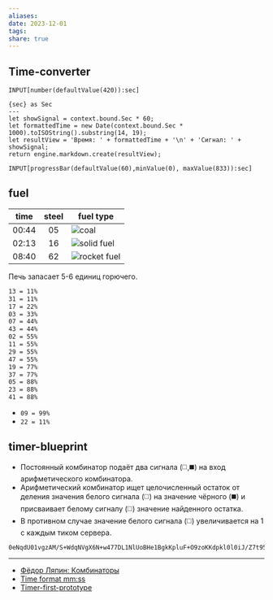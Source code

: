 ```yaml
---
aliases: 
date: 2023-12-01
tags: 
share: true
---
```

## Time-converter

```meta-bind
INPUT[number(defaultValue(420)):sec]
```

```meta-bind-js-view
{sec} as Sec
---
let showSignal = context.bound.Sec * 60;
let formattedTime = new Date(context.bound.Sec * 1000).toISOString().substring(14, 19);
let resultView = 'Время: ' + formattedTime + '\n' + 'Сигнал: ' + showSignal;
return engine.markdown.create(resultView);
```

```meta-bind
INPUT[progressBar(defaultValue(60),minValue(0), maxValue(833)):sec]
```

## fuel

| time  | steel | fuel type                                                        |
| ----- | :---: | ---------------------------------------------------------------- |
| 00:44 |  05   | ![coal](https://wiki.factorio.com/images/Coal.png)               |
| 02:13 |  16   | ![solid fuel](https://wiki.factorio.com/images/Solid_fuel.png)   |
| 08:40 |  62   | ![rocket fuel](https://wiki.factorio.com/images/Rocket_fuel.png) |

Печь запасает 5-6 единиц горючего.

```bash
13 = 11%
31 = 11%
17 = 22%
03 = 33%
07 = 44%
43 = 44%
02 = 55%
11 = 55%
29 = 55%
47 = 55%
19 = 77%
37 = 77%
05 = 88%
23 = 88%
41 = 88%
```

- `09 = 99%`
- `22 = 11%`

## timer-blueprint

- Постоянный комбинатор подаёт два сигнала (◻️,◼️) на вход арифметического комбинатора.
- Арифметический комбинатор ищет целочисленный остаток от деления значения белого сигнала (◻️) на значение чёрного (◼️) и присваивает белому сигналу (◻️) значение найденного остатка.
- В противном случае значение белого сигнала (◻️) увеличивается на 1 с каждым тиком сервера.

```blueprint
0eNqdU01vgzAM/S+WdqNVgX6N+w477DL1NlUoBHe1BgkKpluF+O9zoKKdpkl0l0iJ/Z7t95wWsqLBypFhSFrIsdaOKiZrIIHd88vTKwRA2poakrcWano3qvCZfK5QUk7kuJGXAIwq/cOQMdtBJziT4xckYbcPAA0TEw40/eWcmqbM0EnCiFaO+Fgik55pW2ZkFFsn5JWtaWiqBWGcLePH+SqAMyRxFEklaZCdLdIMj+pEApG8K1cq4bzH1z5wIFdzOnmUzyMx+nFq9DzTgVmh9IcH2gqdumj6IGm24aq5v4NuGNSgHkcJ/eEwv1WV8l5RTU43xP1VJPoRjrq9cEXTwGKfL/3LtWhs068HK8PTPYvnqz9cO1DB6O7cttEibRu/yOHN7gV38IyOXXjWi8XiShX2qv3PgUFE+QfSaCkFr78ugEJlWNx8t5PM3+sWbcPl5jHabLbxNo7XXfcNWag9xA==
```

___
- [Фёдор Ляпин: Комбинаторы](https://youtu.be/yVYTtkYN81E)
- [Time format mm:ss](../../javascript/2-digit-format.md)
- [Timer-first-prototype](../../obsidian/Meta-bind.md)
